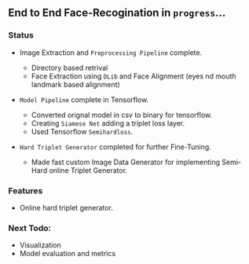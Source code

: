 ##  End to End Face-Recogination in `progress`...


###  Status

- Image Extraction and `Preprocessing Pipeline` complete.
  - Directory based retrival
  - Face Extraction using `DLib` and Face Alignment (eyes nd mouth landmark based alignment) 

- `Model Pipeline` complete in Tensorflow.
  - Converted orignal model in csv to binary for tensorflow.
  - Creating `Siamese Net` adding a triplet loss layer.
  - Used Tensorflow `Semihardloss`.

- `Hard Triplet Generator` completed for further Fine-Tuning.
  - Made fast custom Image Data Generator for implementing Semi-Hard online 
    Triplet Generator.
    
### Features
- Online hard triplet generator.

### Next Todo:

- Visualization
- Model evaluation and metrics

